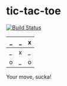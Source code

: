 # tic-tac-toe
[![Build Status](https://travis-ci.org/p120ph37/tic-tac-toe.svg?branch=master)](https://travis-ci.org/p120ph37/tic-tac-toe)

| _ | _ | x |
|---|---|---|
| _ | x | _ |
| o | _ | o |

Your move, sucka!
